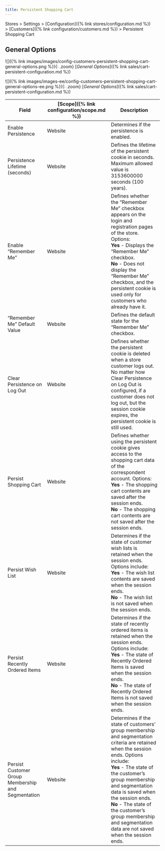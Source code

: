 ```yaml
---
title: Persistent Shopping Cart
---
```


Stores > Settings > [Configuration]({% link stores/configuration.md %}) > [Customers]({% link configuration/customers.md %}) > Persistent Shopping Cart

## General Options

<!--{% if "Default.CE Only" contains site.edition %}-->
![]({% link images/images/config-customers-persistent-shopping-cart-general-options.png %}){: .zoom}
[_General Options_]({% link sales/cart-persistent-configuration.md %})
<!--{% endif %}-->
<!--{% if "Default.EE-B2B" contains site.edition %}-->
![]({% link images/images-ee/config-customers-persistent-shopping-cart-general-options-ee.png %}){: .zoom}
[_General Options_]({% link sales/cart-persistent-configuration.md %})
<!--{% endif %}-->

|Field|[Scope]({% link configuration/scope.md %})|Description|
|--- |--- |--- |
|Enable Persistence|Website|Determines if  the persistence is enabled.|
|Persistence Lifetime (seconds)|Website|Defines the lifetime of the persistent cookie in seconds. Maximum allowed value is 3153600000 seconds (100 years).|
|Enable “Remember Me”|Website|Defines whether the “Remember Me” checkbox appears on the login and registration pages of the store. Options: <br/>**Yes** - Displays the “Remember Me” checkbox. <br/>**No** - Does not display the “Remember Me” checkbox, and the persistent cookie is used only for customers who already have it.|
|“Remember Me” Default Value|Website|Defines the default state for the “Remember Me” checkbox.|
|Clear Persistence on Log Out|Website|Defines whether the persistent cookie is deleted when a store customer logs out. No matter how Clear Persistence on Log Out is configured, if a customer does not log out, but the session cookie expires, the persistent cookie is still used.|
|Persist Shopping Cart|Website|Defines whether using the persistent cookie gives access to the shopping cart data of the correspondent account. Options: <br/>**Yes** - The shopping cart contents are saved after the session ends. <br/>**No** - The shopping cart contents are not saved after the session ends.|<!--{% if "Default.EE-B2B" contains site.edition %}-->
|Persist Wish List|Website|Determines if the state of customer wish lists is retained when the session ends. Options include: <br/>**Yes** - The wish list contents are saved when the session ends. <br/>**No** - The wish list is not saved when the session ends.|
|Persist Recently Ordered Items|Website|Determines if the state of recently ordered items is retained when the session ends. Options include: <br/>**Yes** - The state of Recently Ordered Items is saved when the session ends. <br/>**No** - The state of Recently Ordered Items is not saved when the session ends.|
|Persist Customer Group Membership and Segmentation|Website|Determines if the state of customers’ group membership and segmentation criteria are retained when the session ends. Options include: <br/>**Yes** - The state of the customer’s group membership and segmentation data is saved when the session ends. <br/>**No** - The state of the customer’s group membership and segmentation data are not saved when the session ends.|<!--{% endif %}-->
